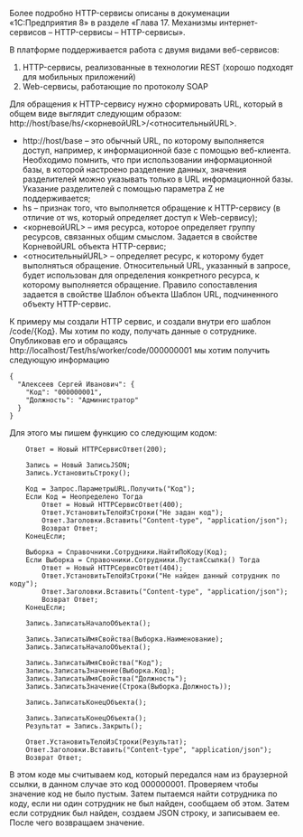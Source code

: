 Более подробно HTTP-сервисы описаны в докуменации «1С:Предприятия 8» в разделе «Глава 17. Механизмы интернет-сервисов – HTTP-сервисы – HTTP-сервисы». 

В платформе поддерживается работа с двумя видами веб-сервисов:
  1) HTTP-сервисы, реализованные в технологии REST (хорошо подходят для мобильных приложений)
  2) Web-сервисы, работающие по протоколу SOAP 
 
Для обращения к HTTP-сервису нужно сформировать URL, который в общем виде выглядит следующим образом: http://host/base/hs/<корневойURL>/<относительныйURL>.
  - http://host/base – это обычный URL, по которому выполняется доступ, например, к информационной базе с помощью веб-клиента. Необходимо помнить, что при использовании информационной базы, в которой настроено разделение данных, значения разделителей можно указывать только в URL информационной базы. Указание разделителей с помощью параметра Z не поддерживается;
  - hs – признак того, что выполняется обращение к HTTP-сервису (в отличие от ws, который определяет доступ к Web-сервису);
  - <корневойURL> – имя ресурса, которое определяет группу ресурсов, связанных общим смыслом. Задается в свойстве КорневойURL объекта HTTP-сервис;
  - <относительныйURL> – определяет ресурс, к которому будет выполняться обращение. Относительный URL, указанный в запросе, будет использован для определения конкретного ресурса, к которому выполняется обращение. Правило сопоставления задается в свойстве Шаблон объекта Шаблон URL, подчиненного объекту HTTP-сервис.

К примеру мы создали HTTP сервис, и создали внутри его шаблон /code/{Код}. Мы хотим по коду, получать данные о сотруднике. Опубликовав его и обращаясь http://localhost/Test/hs/worker/code/000000001 мы хотим получить следующую информацию
```
{
  "Алексеев Сергей Иванович": {
    "Код": "000000001",
    "Должность": "Администратор"
  }
}
```
Для этого мы пишем функцию со следующим кодом:
```
	Ответ = Новый HTTPСервисОтвет(200);
	
	Запись = Новый ЗаписьJSON;
	Запись.УстановитьСтроку();  
	
	Код = Запрос.ПараметрыURL.Получить("Код");
	Если Код = Неопределено Тогда
		Ответ = Новый HTTPСервисОтвет(400);
		Ответ.УстановитьТелоИзСтроки("Не задан код");
		Ответ.Заголовки.Вставить("Content-type", "application/json");
		Возврат Ответ;
	КонецЕсли;
	
	Выборка = Справочники.Сотрудники.НайтиПоКоду(Код);
	Если Выборка = Справочники.Сотрудники.ПустаяСсылка() Тогда 	
		Ответ = Новый HTTPСервисОтвет(404);
		Ответ.УстановитьТелоИзСтроки("Не найден данный сотрудник по коду");
		Ответ.Заголовки.Вставить("Content-type", "application/json"); 
		Возврат Ответ;
	КонецЕсли; 
	
	Запись.ЗаписатьНачалоОбъекта();
	
	Запись.ЗаписатьИмяСвойства(Выборка.Наименование);
	Запись.ЗаписатьНачалоОбъекта();
	
	Запись.ЗаписатьИмяСвойства("Код");
	Запись.ЗаписатьЗначение(Выборка.Код);
	Запись.ЗаписатьИмяСвойства("Должность");
	Запись.ЗаписатьЗначение(Строка(Выборка.Должность)); 
	
	Запись.ЗаписатьКонецОбъекта();
	
	Запись.ЗаписатьКонецОбъекта();
	Результат = Запись.Закрыть();
	
	Ответ.УстановитьТелоИзСтроки(Результат);
	Ответ.Заголовки.Вставить("Content-type", "application/json");
	Возврат Ответ;
```
В этом коде мы считываем код, который передался нам из браузерной ссылки, в данном случае это код 000000001. Проверяем чтобы значение код не было пустым. Затем пытаемся найти сотрудника по коду, если ни один сотрудник не был найден, сообщаем об этом. Затем если сотрудник был найден, создаем JSON строку, и записываем ее. После чего возвращаем значение.

